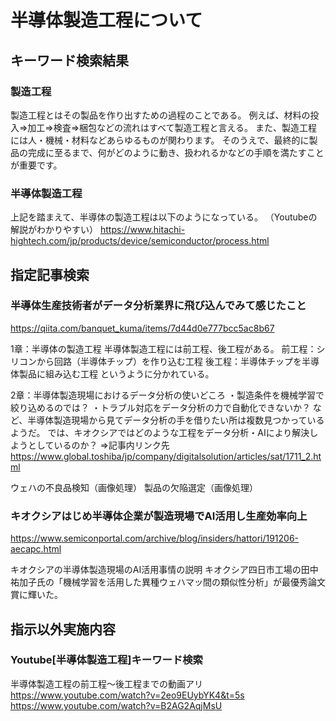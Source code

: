 # 半導体製造工程について

## キーワード検索結果

### 製造工程
製造工程とはその製品を作り出すための過程のことである。
例えば、材料の投入⇒加工⇒検査⇒梱包などの流れはすべて製造工程と言える。
また、製造工程には人・機械・材料などあらゆるものが関わります。
そのうえで、最終的に製品の完成に至るまで、何がどのように動き、扱われるかなどの手順を満たすことが重要です。

### 半導体製造工程
上記を踏まえて、半導体の製造工程は以下のようになっている。
（Youtubeの解説がわかりやすい）
https://www.hitachi-hightech.com/jp/products/device/semiconductor/process.html


## 指定記事検索

### 半導体生産技術者がデータ分析業界に飛び込んでみて感じたこと
https://qiita.com/banquet_kuma/items/7d44d0e777bcc5ac8b67

1章：半導体の製造工程
半導体製造工程には前工程、後工程がある。
前工程：シリコンから回路（半導体チップ）を作り込む工程
後工程：半導体チップを半導体製品に組み込む工程
というように分かれている。

2章：半導体製造現場におけるデータ分析の使いどころ
・製造条件を機械学習で絞り込めるのでは？
・トラブル対応をデータ分析の力で自動化できないか？
など、半導体製造現場から見てデータ分析の手を借りたい所は複数見つかっているようだ。
では、キオクシアではどのような工程をデータ分析・AIにより解決しようとしているのか？
⇒記事内リンク先
https://www.global.toshiba/jp/company/digitalsolution/articles/sat/1711_2.html

ウェハの不良品検知（画像処理）
製品の欠陥選定（画像処理）

### キオクシアはじめ半導体企業が製造現場でAI活用し生産効率向上
https://www.semiconportal.com/archive/blog/insiders/hattori/191206-aecapc.html

キオクシアの半導体製造現場のAI活用事情の説明
キオクシア四日市工場の田中祐加子氏の「機械学習を活用した異種ウェハマッ間の類似性分析」が最優秀論文賞に輝いた。

## 指示以外実施内容

### Youtube[半導体製造工程]キーワード検索

半導体製造工程の前工程～後工程までの動画アリ
https://www.youtube.com/watch?v=2eo9EUybYK4&t=5s
https://www.youtube.com/watch?v=B2AG2AqjMsU
